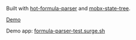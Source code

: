 Built with [hot-formula-parser](https://github.com/handsontable/formula-parser) and [mobx-state-tree](https://github.com/mobxjs/mobx-state-tree).


[Demo](https://drive.google.com/file/d/1C5yb_rrB5TVWmKWXRobNNfBrTUZcfRmS/view?usp=sharing)

Demo app: [formula-parser-test.surge.sh](formula-parser-test.surge.sh)